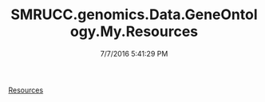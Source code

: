 ﻿---
title: SMRUCC.genomics.Data.GeneOntology.My.Resources
date: 7/7/2016 5:41:29 PM
---

[Resources](T-SMRUCC.genomics.Data.GeneOntology.My.Resources.Resources.html)
